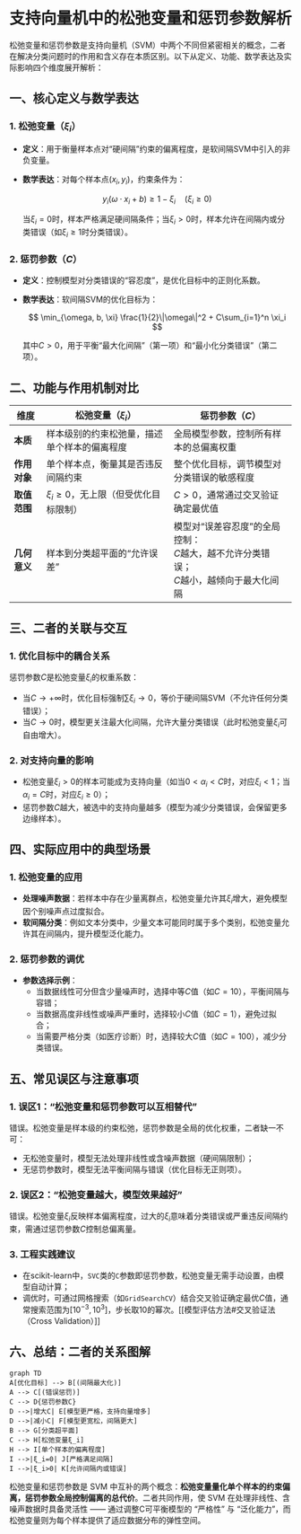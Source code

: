 # 支持向量机中的松弛变量和惩罚参数解析

松弛变量和惩罚参数是支持向量机（SVM）中两个不同但紧密相关的概念，二者在解决分类问题时的作用和含义存在本质区别。以下从定义、功能、数学表达及实际影响四个维度展开解析：

## 一、核心定义与数学表达

### 1. **松弛变量（$\xi_i$）**
- **定义**：用于衡量样本点对“硬间隔”约束的偏离程度，是软间隔SVM中引入的非负变量。
- **数学表达**：对每个样本点$(x_i, y_i)$，约束条件为：

  $$
  y_i(\omega \cdot x_i + b) \geq 1 - \xi_i \quad (\xi_i \geq 0)
  $$

  当$\xi_i = 0$时，样本严格满足硬间隔条件；当$\xi_i > 0$时，样本允许在间隔内或分类错误（如$\xi_i \geq 1$时分类错误）。

### 2. **惩罚参数（$C$）**
- **定义**：控制模型对分类错误的“容忍度”，是优化目标中的正则化系数。
- **数学表达**：软间隔SVM的优化目标为：

  $$
  \min_{\omega, b, \xi} \frac{1}{2}\|\omega\|^2 + C\sum_{i=1}^n \xi_i
  $$

  其中$C > 0$，用于平衡“最大化间隔”（第一项）和“最小化分类错误”（第二项）。

## 二、功能与作用机制对比

| **维度**       | **松弛变量（$\xi_i$）**                          | **惩罚参数（$C$）**                          |
|----------------|------------------------------------------------|---------------------------------------------|
| **本质**       | 样本级别的约束松弛量，描述单个样本的偏离程度    | 全局模型参数，控制所有样本的总偏离权重      |
| **作用对象**   | 单个样本点，衡量其是否违反间隔约束              | 整个优化目标，调节模型对分类错误的敏感程度    |
| **取值范围**   | $\xi_i \geq 0$，无上限（但受优化目标限制）       | $C > 0$，通常通过交叉验证确定最优值          |
| **几何意义**   | 样本到分类超平面的“允许误差”                    | 模型对“误差容忍度”的全局控制：<br>$C$越大，越不允许分类错误；<br>$C$越小，越倾向于最大化间隔 |

## 三、二者的关联与交互

### 1. **优化目标中的耦合关系**  
惩罚参数$C$是松弛变量$\xi_i$的权重系数：  
- 当$C \to +\infty$时，优化目标强制$\sum \xi_i \to 0$，等价于硬间隔SVM（不允许任何分类错误）；  
- 当$C \to 0$时，模型更关注最大化间隔，允许大量分类错误（此时松弛变量$\xi_i$可自由增大）。

### 2. **对支持向量的影响**  
- 松弛变量$\xi_i > 0$的样本可能成为支持向量（如当$0 < \alpha_i < C$时，对应$\xi_i < 1$；当$\alpha_i = C$时，对应$\xi_i \geq 0$）；  
- 惩罚参数$C$越大，被选中的支持向量越多（模型为减少分类错误，会保留更多边缘样本）。

## 四、实际应用中的典型场景

### 1. **松弛变量的应用**
- **处理噪声数据**：若样本中存在少量离群点，松弛变量允许其$\xi_i$增大，避免模型因个别噪声点过度拟合。  
- **软间隔分类**：例如文本分类中，少量文本可能同时属于多个类别，松弛变量允许其在间隔内，提升模型泛化能力。

### 2. **惩罚参数的调优**
- **参数选择示例**：  
  - 当数据线性可分但含少量噪声时，选择中等$C$值（如$C=10$），平衡间隔与容错；  
  - 当数据高度非线性或噪声严重时，选择较小$C$值（如$C=1$），避免过拟合；  
  - 当需要严格分类（如医疗诊断）时，选择较大$C$值（如$C=100$），减少分类错误。

## 五、常见误区与注意事项

### 1. **误区1：“松弛变量和惩罚参数可以互相替代”**  
错误。松弛变量是样本级的约束松弛，惩罚参数是全局的优化权重，二者缺一不可：  
- 无松弛变量时，模型无法处理非线性或含噪声数据（硬间隔限制）；  
- 无惩罚参数时，模型无法平衡间隔与错误（优化目标无正则项）。

### 2. **误区2：“松弛变量越大，模型效果越好”**  
错误。松弛变量$\xi_i$反映样本偏离程度，过大的$\xi_i$意味着分类错误或严重违反间隔约束，需通过惩罚参数$C$控制总偏离量。

### 3. **工程实践建议**  
- 在scikit-learn中，`SVC`类的`C`参数即惩罚参数，松弛变量无需手动设置，由模型自动计算；  
- 调优时，可通过网格搜索（如`GridSearchCV`）结合交叉验证确定最优$C$值，通常搜索范围为$[10^{-3}, 10^3]$，步长取10的幂次。[[模型评估方法#交叉验证法（Cross Validation）]]

## 六、总结：二者的关系图解

```mermaid
graph TD
A[优化目标] --> B[(间隔最大化)]
A --> C[(错误惩罚)]
C --> D{惩罚参数C}
D -->|增大C| E[模型更严格，支持向量增多]
D -->|减小C| F[模型更宽松，间隔更大]
B --> G[分类超平面]
C --> H[松弛变量ξ_i]
H --> I[单个样本的偏离程度]
I -->|ξ_i=0| J[严格满足间隔]
I -->|ξ_i>0| K[允许间隔内或错误]
```
松弛变量和惩罚参数是 SVM 中互补的两个概念：**松弛变量量化单个样本的约束偏离，惩罚参数全局控制偏离的总代价**。二者共同作用，使 SVM 在处理非线性、含噪声数据时具备灵活性 —— 通过调整C可平衡模型的 “严格性” 与 “泛化能力”，而松弛变量则为每个样本提供了适应数据分布的弹性空间。

